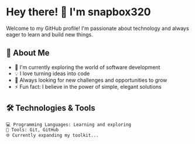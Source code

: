 # Hey there! 👋 I'm snapbox320

Welcome to my GitHub profile! I'm passionate about technology and always eager to learn and build new things.

## 🚀 About Me

- 🌱 I'm currently exploring the world of software development
- 💡 I love turning ideas into code
- 🎯 Always looking for new challenges and opportunities to grow
- ⚡ Fun fact: I believe in the power of simple, elegant solutions

## 🛠️ Technologies & Tools

```markdown
💻 Programming Languages: Learning and exploring
🔧 Tools: Git, GitHub
🌐 Currently expanding my toolkit...
